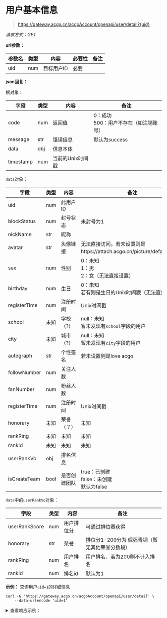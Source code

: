 # 用户基本信息

> <https://gateway.acgo.cn/acgoAccount/openapi/user/detail?{uid}>

*请求方式：GET*

**url参数：**

| 参数名 | 类型 | 内容        | 必要性  | 备注         |
| ------ | ---- | ---------- | ------ | ------------ |
| uid    | num  | 目标用户ID | 必要   |              |

**json回复：**

根对象：

| 字段      | 类型 | 内容     | 备注                                                          |
| --------- | ---- | -------- | ------------------------------------------------------------ |
| code      | num  | 返回值   | 0：成功<br />500：用户不存在（如注销账号）                      |
| message   | str  | 错误信息 | 默认为success                                                 |
| data      |  obj  | 信息本体 |                                                              |
| timestamp | num | 当前的Unix时间戳 |                                                        |

`data`对象：

| 字段             | 类型 | 内容              | 备注                                                         |
| ---------------- | ---- | ---------------- | ------------------------------------------------------------ |
| uid              | num  | 此用户ID              |                                                              |
| blockStatus      | num  | 封号状态             | 未封号为1                                                       |
| nickName         | str  | 昵称             |                                                               |
| avatar            | str  | 头像链接         | 无法直接访问。若未设置则是https://attach.acgo.cn/picture/default.png。        |
| sex              | num  | 性别             | 0：未知<br />1：男<br />2：女（无法直接设置）                                  |
| birthday         | num  | 生日             | 0：未知<br />若有则是生日的Unix时间戳（无法直接设置）                           |
| registerTime     | num  | 注册时间         | Unix时间戳                                                     |
| school           | 未知  | 学校（?）        | null：未知<br />暂未发现有`school`字段的用户                    |
| city             | 未知  | 城市（?）        |  null：未知<br />暂未发现有`city`字段的用户                     |
| autograph        | str  | 个性签名         | 若未设置则是love acgo                                           |
| followNumber     | num  | 关注人数         |                                                               |
| fanNumber        | num  | 粉丝人数         |                                                               |
| registerTime     | num  | 注册时间         | Unix时间戳                                                     |
| honorary         | 未知   | 荣誉（？）        | 未知                                                          |
|rankRing|未知|未知|未知
| rankId           | 未知   | 未知             | 未知                                                           |
| userRankVo       | obj  | 排名信息         |                                                                |
| isCreateTeam     | bool | 是否创建团队      | true：已创建<br />false：未创建<br />默认为false                |


`data`中的`userRankVo`对象：

| 字段             | 类型  | 内容             | 备注                                                          |
| ---------------- | ---- | ---------------- | ------------------------------------------------------------  |
| userRankScore    | num  | 用户排位分      | 可通过排位赛获得                                            |
| honorary         | str  | 荣誉             | 排位分1-200分为 倔强青铜（暂无其他荣誉分数段）                                                 |
| rankRing         | num  | 用户排名         | 用户排名，若为200则不计入排名                                    |
| rankId           | num  | 排名id           | 默认为1                                                        |


**示例：**
查询用户`uid=1`的详细信息
```shell
curl -G 'https://gateway.acgo.cn/acgoAccount/openapi/user/detail' \
	--data-urlencode 'uid=1'
```

<details>
<summary>查看响应示例：</summary>
  
```json
{
    "code": 200,
    "message": "success",
    "data": {
        "uid": 1,
        "blockStatus": 1,
        "nickName": "130****6960",
        "avatar": "https://attach.acgo.cn/picture/default.png",
        "sex": 0,
        "birthday": 0,
        "registerTime": 1687846398,
        "school": null,
        "city": null,
        "autograph": "love acgo",
        "followNumber": 0,
        "fanNumber": 1,
        "followStatus": 4,
        "userRankScore": 0,
        "honorary": null,
        "rankRing": null,
        "rankId": null,
        "userRankVo": {
            "userRankScore": null,
            "honorary": "倔强青铜",
            "rankRing": null,
            "rankId": 1
        },
        "isCreateTeam": false
    },
    "timestamp": 1706385645
}
```

</details>
